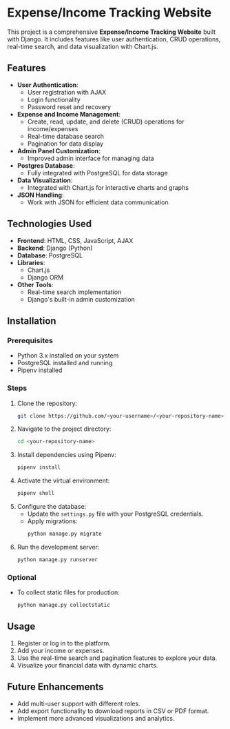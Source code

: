 # Expense/Income Tracking Website

This project is a comprehensive **Expense/Income Tracking Website** built with Django. It includes features like user authentication, CRUD operations, real-time search, and data visualization with Chart.js.

## Features
- **User Authentication**:
  - User registration with AJAX
  - Login functionality
  - Password reset and recovery
- **Expense and Income Management**:
  - Create, read, update, and delete (CRUD) operations for income/expenses
  - Real-time database search
  - Pagination for data display
- **Admin Panel Customization**:
  - Improved admin interface for managing data
- **Postgres Database**:
  - Fully integrated with PostgreSQL for data storage
- **Data Visualization**:
  - Integrated with Chart.js for interactive charts and graphs
- **JSON Handling**:
  - Work with JSON for efficient data communication

## Technologies Used
- **Frontend**: HTML, CSS, JavaScript, AJAX
- **Backend**: Django (Python)
- **Database**: PostgreSQL
- **Libraries**:
  - Chart.js
  - Django ORM
- **Other Tools**:
  - Real-time search implementation
  - Django's built-in admin customization

## Installation

### Prerequisites
- Python 3.x installed on your system
- PostgreSQL installed and running
- Pipenv installed

### Steps
1. Clone the repository:
   ```bash
   git clone https://github.com/<your-username>/<your-repository-name>.git
   ```
2. Navigate to the project directory:
   ```bash
   cd <your-repository-name>
   ```
3. Install dependencies using Pipenv:
   ```bash
   pipenv install
   ```
4. Activate the virtual environment:
   ```bash
   pipenv shell
   ```
5. Configure the database:
   - Update the `settings.py` file with your PostgreSQL credentials.
   - Apply migrations:
     ```bash
     python manage.py migrate
     ```
6. Run the development server:
   ```bash
   python manage.py runserver
   ```

### Optional
- To collect static files for production:
  ```bash
  python manage.py collectstatic
  ```

## Usage
1. Register or log in to the platform.
2. Add your income or expenses.
3. Use the real-time search and pagination features to explore your data.
4. Visualize your financial data with dynamic charts.

## Future Enhancements
- Add multi-user support with different roles.
- Add export functionality to download reports in CSV or PDF format.
- Implement more advanced visualizations and analytics.

